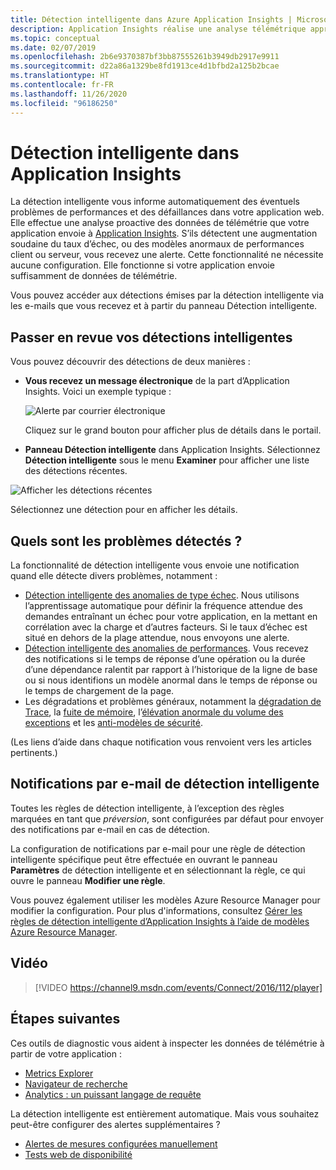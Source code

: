 ```yaml
---
title: Détection intelligente dans Azure Application Insights | Microsoft Docs
description: Application Insights réalise une analyse télémétrique approfondie automatique de votre application et vous avertit des éventuels problèmes de performances.
ms.topic: conceptual
ms.date: 02/07/2019
ms.openlocfilehash: 2b6e9370387bf3bb87555261b3949db2917e9911
ms.sourcegitcommit: d22a86a1329be8fd1913ce4d1bfbd2a125b2bcae
ms.translationtype: HT
ms.contentlocale: fr-FR
ms.lasthandoff: 11/26/2020
ms.locfileid: "96186250"
---
```

# <a name="smart-detection-in-application-insights"></a>Détection intelligente dans Application Insights
 La détection intelligente vous informe automatiquement des éventuels problèmes de performances et des défaillances dans votre application web. Elle effectue une analyse proactive des données de télémétrie que votre application envoie à [Application Insights](./app-insights-overview.md). S’ils détectent une augmentation soudaine du taux d’échec, ou des modèles anormaux de performances client ou serveur, vous recevez une alerte. Cette fonctionnalité ne nécessite aucune configuration. Elle fonctionne si votre application envoie suffisamment de données de télémétrie.

Vous pouvez accéder aux détections émises par la détection intelligente via les e-mails que vous recevez et à partir du panneau Détection intelligente.

## <a name="review-your-smart-detections"></a>Passer en revue vos détections intelligentes
Vous pouvez découvrir des détections de deux manières :

* **Vous recevez un message électronique** de la part d’Application Insights. Voici un exemple typique :
  
    ![Alerte par courrier électronique](./media/proactive-diagnostics/03.png)
  
    Cliquez sur le grand bouton pour afficher plus de détails dans le portail.
* **Panneau Détection intelligente** dans Application Insights. Sélectionnez **Détection intelligente** sous le menu **Examiner** pour afficher une liste des détections récentes.

![Afficher les détections récentes](./media/proactive-diagnostics/04.png)

Sélectionnez une détection pour en afficher les détails.

## <a name="what-problems-are-detected"></a>Quels sont les problèmes détectés ?
La fonctionnalité de détection intelligente vous envoie une notification quand elle détecte divers problèmes, notamment :

* [Détection intelligente des anomalies de type échec](./proactive-failure-diagnostics.md). Nous utilisons l’apprentissage automatique pour définir la fréquence attendue des demandes entraînant un échec pour votre application, en la mettant en corrélation avec la charge et d’autres facteurs. Si le taux d’échec est situé en dehors de la plage attendue, nous envoyons une alerte.
* [Détection intelligente des anomalies de performances](./proactive-performance-diagnostics.md). Vous recevez des notifications si le temps de réponse d’une opération ou la durée d’une dépendance ralentit par rapport à l’historique de la ligne de base ou si nous identifions un modèle anormal dans le temps de réponse ou le temps de chargement de la page.   
* Les dégradations et problèmes généraux, notamment la [dégradation de Trace](./proactive-trace-severity.md), la [fuite de mémoire](./proactive-potential-memory-leak.md), l’[élévation anormale du volume des exceptions](./proactive-exception-volume.md) et les [anti-modèles de sécurité](./proactive-application-security-detection-pack.md).

(Les liens d’aide dans chaque notification vous renvoient vers les articles pertinents.)

## <a name="smart-detection-email-notifications"></a>Notifications par e-mail de détection intelligente

Toutes les règles de détection intelligente, à l’exception des règles marquées en tant que _préversion_, sont configurées par défaut pour envoyer des notifications par e-mail en cas de détection.

La configuration de notifications par e-mail pour une règle de détection intelligente spécifique peut être effectuée en ouvrant le panneau **Paramètres** de détection intelligente et en sélectionnant la règle, ce qui ouvre le panneau **Modifier une règle**.

Vous pouvez également utiliser les modèles Azure Resource Manager pour modifier la configuration. Pour plus d'informations, consultez [Gérer les règles de détection intelligente d’Application Insights à l’aide de modèles Azure Resource Manager](./proactive-arm-config.md).

## <a name="video"></a>Vidéo

> [!VIDEO https://channel9.msdn.com/events/Connect/2016/112/player]

## <a name="next-steps"></a>Étapes suivantes
Ces outils de diagnostic vous aident à inspecter les données de télémétrie à partir de votre application :

* [Metrics Explorer](../platform/metrics-charts.md)
* [Navigateur de recherche](./diagnostic-search.md)
* [Analytics : un puissant langage de requête](../log-query/log-analytics-tutorial.md)

La détection intelligente est entièrement automatique. Mais vous souhaitez peut-être configurer des alertes supplémentaires ?

* [Alertes de mesures configurées manuellement](../platform/alerts-log.md)
* [Tests web de disponibilité](./monitor-web-app-availability.md)
